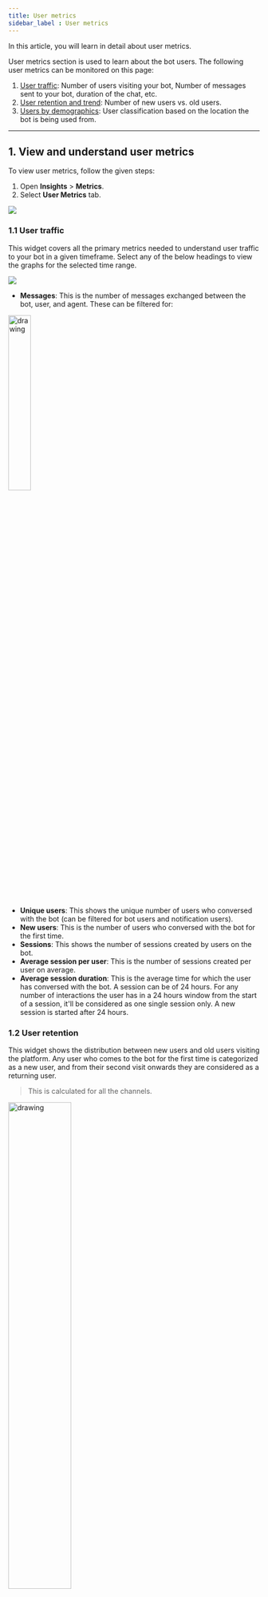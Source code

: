 ```yaml
---
title: User metrics
sidebar_label : User metrics
---
```


In this article, you will learn in detail about user metrics. 

User metrics section is used to learn about the bot users. The following user metrics can be monitored on this page: 
1. [User traffic](#traffic): Number of users visiting your bot, Number of messages sent to your bot, duration of the chat, etc. 
2. [User retention and trend](#retention): Number of new users vs. old users. 
3. [Users by demographics](#demography): User classification based on the location the bot is being used from. 

---

## 1. View and understand user metrics 

To view user metrics, follow the given steps: 

1. Open **Insights** > **Metrics**. 
2. Select **User Metrics** tab. 

![](https://i.imgur.com/Zjiqb99.png)


### <a name="traffic"></a> 1.1 User traffic

This widget covers all the primary metrics needed to understand user traffic to your bot in a given timeframe.
Select any of the below headings to view the graphs for the selected time range. 

![](https://i.imgur.com/gQeEdhH.png)

* **Messages**: This is the number of messages exchanged between the bot, user, and agent. These can be filtered for:

<img src="https://i.imgur.com/X09IfdT.png" alt="drawing" width="30%"/>



* **Unique users**: This shows the unique number of users who conversed with the bot (can be filtered for bot users and notification users).
* **New users**: This is the number of users who conversed with the bot for the first time.
* **Sessions**: This shows the number of sessions created by users on the bot.
* **Average session per user**: This is the number of sessions created per user on average.
* **Average session duration**: This is the average time for which the user has conversed with the bot. A session can be of 24 hours. For any number of interactions the user has in a 24 hours window from the start of a session, it'll be considered as one single session only. A new session is started after 24 hours.



### <a name="retention"></a> 1.2 User retention

This widget shows the distribution between new users and old users visiting the platform. Any user who comes to the bot for the first time is categorized as a new user, and from their second visit onwards they are considered as a returning user.

> This is calculated for all the channels.


<img src="https://i.imgur.com/QldTqc7.png" alt="drawing" width="50%"/>

### 1.3 User retention trend

This widget shows the kind of users visiting the bot within a given timeframe. If a user converses with the bot for the first time, he/she is counted as user-visited. If the user has visited the bot before and is a returning user, then it's categorized as a user-revisited session.

> This is calculated for  Yellow Web & Mobile.

**![](https://lh4.googleusercontent.com/FjEtm5x8npgIPc9b3AzRuwjn1nonrpu7mxBGSXg0tPV_6orpBpDR4mAXMt3NuLTYuIZX_-oMu1Gqxntdz8PvDeNQqwjoq4Z5jOpYTP1z4vzaqq9ONuo5g5NG99GQMVG0PpVqY9Uz1NABjTSbWVBQxYva2iYcYrvbsJJymE_CQx9aArahGeiLtgvaLxSFLA)**

### 1.4 User engagement trend

This widget shows the funnel of users who are coming to the bot. The blue lines tell you about the number of times the bot was loaded, and the green and purple lines tell you about the number of people who started with an intent (flow) and at least completed one intent (flow) respectively.

> This is calculated for  Yellow Web.

**![](https://lh3.googleusercontent.com/anORKlWAhLV_lFakMJ6HJguQl-oypc8xnYqZhnPcdPhhuz7EwzTHKNVVEAQ0jdvIp96sGjgTmW0XmWy_P2mEANuWdkb-_Jh6FFqWMvB77puhRoE4v3r4W4BB0J_R_nSppVVZRg2gG6k0R8gSbHTcVtdH05cWUGtmQBpSU5DwLdObjc99wmgfaHhQ6HNajg)**

### <a name="demography"></a> 1.5 Users By Demographics


This widget shows user demographics for a bot based on the selected parameter.

#### Demography parameters

:::note
Some of these metrics are captured for all the sources and some for limited sources like - UTM-based users are for Yellow Web & Mobile only.
:::

The drop-down field allows you to select from the multiple parameters for viewing user demographics - country, region, device, platform, medium, campaign, and source.


<img src="https://lh3.googleusercontent.com/Elj0328Y4W3MV206Mxu44qP7w7JPic8C9rH5aQNMTc4fRWk81zUzlTiupOK6t7E8Mh0SQ30ziCPP6n9o-G30YFn7W-sPlh0e1zyIIOtzD_PD0WoEWdcFRoX9eqY-AUOKOtDzlRHAR0ZUpkqd6AVk6I-oILL9cAo10HoAGo6OuKYVtEf4cPRlQFdK1zFJow" alt="drawing" width="30%"/>

#### Demography data

Users who interact with the bot are coming from different locations, sources, and campaigns.
The total count and percentage of users is shown for the specified date range based on the chosen parameter from the above dropdown.

**![](https://lh5.googleusercontent.com/zVQdlZrh4ker_GAsEs2pnS-1xrER5vhNYL-DmN8H6M2hYd2m0gqOUTctVvXuuZgHgtsEUFdkhf18Ziauj-IT60ASWcREm1dhnYnuRla7n4Y-S6U48szKsqKqe4nQIW2GbDt5CFXTNGN-A6qKU1kAg1BWqUVOsSVPgFuWeFMc5RE8IASKDsxRvTTkNcxHpw)**



:::info

**Filter for a period**
- All the metrics can be filtered and viewed for a period of time by selecting the time from the drop-down (for example, last 7 days, last 90 days). 
- If you want to see the metrics for a custom range (for example 21st Sept to 23rd Sept), click **Custom** and select the range. 

<img src="https://i.imgur.com/FzSz7IB.png" alt="drawing" width="40%"/>



**Export data**

- To download any of these metrics, click **Export data**. 
- Select the required metrics (to download all 9, click the link below) and click **Export**.

![](https://i.imgur.com/t4zIzcA.png)


**Filter channels**

- These metrics are measured for all the channels. If you want to obtain results for any of the specific channels (that are activated for your bot), select the required channel from the channel dropdown. 

<img src="https://i.imgur.com/gjCGo8e.png" alt="drawing" width="80%"/>


:::
